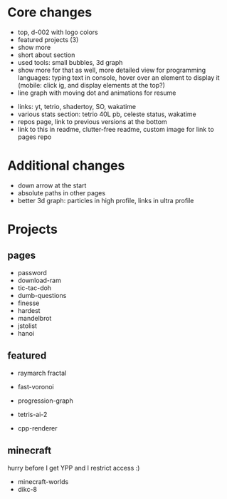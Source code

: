 # Core changes
+ top, d-002 with logo colors
+ featured projects (3)
+ show more
+ short about section
+ used tools: small bubbles, 3d graph
+ show more for that as well, more detailed view for programming languages: typing text in console, hover over an element to display it (mobile: click ig, and display elements at the top?)
+ line graph with moving dot and animations for resume
- links: yt, tetrio, shadertoy, SO, wakatime
- various stats section: tetrio 40L pb, celeste status, wakatime
- repos page, link to previous versions at the bottom
- link to this in readme, clutter-free readme, custom image for link to pages repo

# Additional changes
- down arrow at the start
- absolute paths in other pages
- better 3d graph: particles in high profile, links in ultra profile

# Projects
## pages
- password
- download-ram
- tic-tac-doh
- dumb-questions
- finesse
- hardest
- mandelbrot
- jstolist
- hanoi

## featured
- raymarch fractal
- fast-voronoi
- progression-graph

- tetris-ai-2
- cpp-renderer

## minecraft
hurry before I get YPP and I restrict access :)
- minecraft-worlds
- dikc-8
